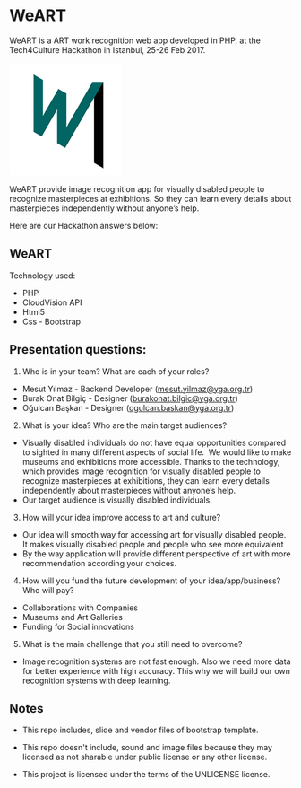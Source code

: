 # WeART

WeART is a ART work recognition web app developed in PHP, at the Tech4Culture Hackathon in Istanbul, 25-26 Feb 2017.

![WeART Logo](img/logo.png)

WeART provide image recognition app for visually disabled people to recognize masterpieces at exhibitions. So they can learn every details about masterpieces independently without anyone’s help.

Here are our Hackathon answers below:

## WeART

Technology used:

- PHP
- CloudVision API
- Html5
- Css - Bootstrap

## Presentation questions:
1. Who is in your team? What are each of your roles?
 - Mesut Yılmaz - Backend Developer (mesut.yilmaz@yga.org.tr)
 - Burak Onat Bilgiç - Designer (burakonat.bilgic@yga.org.tr)
 - Oğulcan Başkan - Designer (ogulcan.baskan@yga.org.tr)

2. What is your idea? Who are the main target audiences?
 - Visually disabled individuals do not have equal opportunities compared to sighted in many different aspects of social life. 
We would like to make museums and exhibitions more accessible. Thanks to the technology, which provides image recognition for visually disabled people to recognize masterpieces at exhibitions, they can learn every details independently about masterpieces without anyone’s help.
 - Our target audience is visually disabled individuals. 
 
3. How will your idea improve access to art and culture? 
 - Our idea will smooth way for accessing art for visually disabled people. It makes visually disabled people and people who see more equivalent
 - By the way application will provide different perspective of art with more recommendation according your choices.

4. How will you fund the future development of your idea/app/business? Who will pay? 
 - Collaborations with Companies
 - Museums and Art Galleries
 - Funding for Social innovations

5. What is the main challenge that you still need to overcome? 
 - Image recognition systems are not fast enough. Also we need more data for better experience with high accuracy. This why we will build our own recognition systems with deep learning.

## Notes
- This repo includes, slide and vendor files of bootstrap template.

- This repo doesn't include, sound and image files because they may licensed as not sharable under public license or any other license.
- This project is licensed under the terms of the UNLICENSE license.
